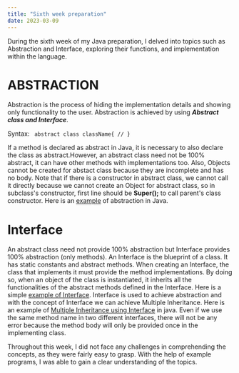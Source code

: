 ```yaml
---
title: "Sixth week preparation"
date: 2023-03-09
---
```

During the sixth week of my Java preparation, I delved into topics such as Abstraction and Interface, exploring their functions, and implementation within the language.

# ABSTRACTION #
  Abstraction is the process of hiding the implementation details and showing only functionality to the user. Abstraction is achieved by using ***Abstract class and Interface***.
  
Syntax:
<code> abstract class className{
  //
  }
</code>

If a method is declared as abstract in Java, it is necessary to also declare the class as abstract.However, an abstract class need not be 100% abstract, it can have other methods with implementations too. Also, Objects cannot be created for abstact class because they are incomplete and has no body. Note that if there is a constructor in abstract class, we cannot call it directly because we cannot create an Object for abstract class, so in subclass's constructor, first line should be **Super();** to call parent's class constructor. Here is an [example](https://github.com/jaswanthkasani/LearningBlog/blob/main/program/Abstraction.java) of abstraction in Java.

# Interface #
  An abstract class need not provide 100% abstraction but Interface provides 100% abstraction (only methods). An Interface is the blueprint of a class. It has static constants and abstract methods. When creating an Interface, the class that implements it must provide the method implementations. By doing so, when an object of the class is instantiated, it inherits all the functionalities of the abstract methods defined in the Interface. Here is a simple [example of Interface](https://github.com/jaswanthkasani/LearningBlog/blob/main/program/Interface.java). Interface is used to achieve abstraction and with the concept of Interface we can achieve Multiple Inheritance. Here is an example of [Multiple Inheritance using Interface](https://github.com/jaswanthkasani/LearningBlog/blob/main/program/MH_Interface.java) in java. Even if we use the same method name in two different interfaces, there will not be any error because the method body will only be provided once in the implementing class. 
  
Throughout this week, I did not face any challenges in comprehending the concepts, as they were fairly easy to grasp. With the help of example programs, I was able to gain a clear understanding of the topics.
